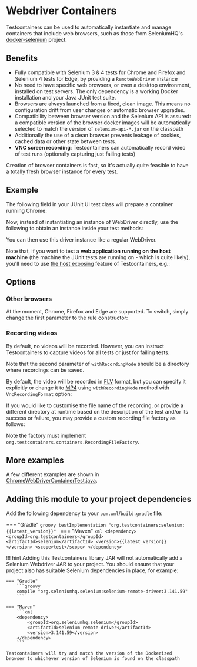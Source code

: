 # Webdriver Containers

Testcontainers can be used to automatically instantiate and manage containers that include web browsers, such as those
from SeleniumHQ's [docker-selenium](https://github.com/SeleniumHQ/docker-selenium) project.

## Benefits

* Fully compatible with Selenium 3 & 4 tests for Chrome and Firefox and Selenium 4 tests for Edge, by providing a `RemoteWebDriver` instance
* No need to have specific web browsers, or even a desktop environment, installed on test servers. The only dependency
  is a working Docker installation and your Java JUnit test suite.
* Browsers are always launched from a fixed, clean image. This means no configuration drift from user changes or
  automatic browser upgrades.
* Compatibility between browser version and the Selenium API is assured: a compatible version of the browser docker
  images will be automatically selected to match the version of `selenium-api-*.jar` on the classpath
* Additionally the use of a clean browser prevents leakage of cookies, cached data or other state between tests.
* **VNC screen recording**: Testcontainers can automatically record video of test runs (optionally capturing just
  failing tests)

Creation of browser containers is fast, so it's actually quite feasible to have a totally fresh browser instance for
every test.

## Example

The following field in your JUnit UI test class will prepare a container running Chrome:

[//]: # (<!--codeinclude-->)
[//]: # ([Chrome]&#40;../../modules/selenium/src/test/java/org/testcontainers/junit/ChromeWebDriverContainerTest.java&#41; inside_block:junitRule)
[//]: # (<!--/codeinclude-->)

        
Now, instead of instantiating an instance of WebDriver directly, use the following to obtain an instance inside your
test methods:

[//]: # (<!--codeinclude-->)
[//]: # ([RemoteWebDriver]&#40;../../modules/selenium/src/test/java/org/testcontainers/junit/LocalServerWebDriverContainerTest.java&#41; inside_block:getWebDriver)
[//]: # (<!--/codeinclude-->)

You can then use this driver instance like a regular WebDriver.

Note that, if you want to test a **web application running on the host machine** (the machine the JUnit tests are
running on - which is quite likely), you'll need to use [the host exposing](docs/features/old/networking.md#exposing-host-ports-to-the-container) feature of Testcontainers, e.g.:

[//]: # (<!--codeinclude-->)
[//]: # ([Open Web Page]&#40;../../modules/selenium/src/test/java/org/testcontainers/junit/LocalServerWebDriverContainerTest.java&#41; inside_block:getPage)
[//]: # (<!--/codeinclude-->)


## Options

### Other browsers

At the moment, Chrome, Firefox and Edge are supported. To switch, simply change the first parameter to the rule constructor:

[//]: # (<!--codeinclude-->)
[//]: # ([Chrome]&#40;../../modules/selenium/src/test/java/org/testcontainers/junit/ChromeWebDriverContainerTest.java&#41; inside_block:junitRule)
[//]: # ([Firefox]&#40;../../modules/selenium/src/test/java/org/testcontainers/junit/FirefoxWebDriverContainerTest.java&#41; inside_block:junitRule)
[//]: # ([Edge]&#40;../../modules/selenium/src/test/java/org/testcontainers/junit/EdgeWebDriverContainerTest.java&#41; inside_block:junitRule)
[//]: # (<!--/codeinclude-->)

### Recording videos

By default, no videos will be recorded. However, you can instruct Testcontainers to capture videos for all tests or
just for failing tests.

[//]: # (<!--codeinclude-->)
[//]: # ([Record all Tests]&#40;../../modules/selenium/src/test/java/org/testcontainers/junit/ChromeRecordingWebDriverContainerTest.java&#41; inside_block:recordAll)
[//]: # ([Record failing Tests]&#40;../../modules/selenium/src/test/java/org/testcontainers/junit/ChromeRecordingWebDriverContainerTest.java&#41; inside_block:recordFailing)
[//]: # (<!--/codeinclude-->)

Note that the second parameter of `withRecordingMode` should be a directory where recordings can be saved.

By default, the video will be recorded in [FLV](https://en.wikipedia.org/wiki/Flash_Video) format, but you can specify it explicitly or change it to [MP4](https://en.wikipedia.org/wiki/MPEG-4_Part_14) using `withRecordingMode` method with `VncRecordingFormat` option:

[//]: # (<!--codeinclude-->)
[//]: # ([Video Format in MP4]&#40;../../modules/selenium/src/test/java/org/testcontainers/junit/ChromeRecordingWebDriverContainerTest.java&#41; inside_block:recordMp4)
[//]: # ([Video Format in FLV]&#40;../../modules/selenium/src/test/java/org/testcontainers/junit/ChromeRecordingWebDriverContainerTest.java&#41; inside_block:recordFlv)
[//]: # (<!--/codeinclude-->)

If you would like to customise the file name of the recording, or provide a different directory at runtime based on the description of the test and/or its success or failure, you may provide a custom recording file factory as follows:

[//]: # (<!--codeinclude-->)
[//]: # ([CustomRecordingFileFactory]&#40;../../modules/selenium/src/test/java/org/testcontainers/junit/ChromeRecordingWebDriverContainerTest.java&#41; inside_block:withRecordingFileFactory)
[//]: # (<!--/codeinclude-->)


Note the factory must implement `org.testcontainers.containers.RecordingFileFactory`.

## More examples

A few different examples are shown in [ChromeWebDriverContainerTest.java](https://github.com/testcontainers/testcontainers-java/blob/main/modules/selenium/src/test/java/org/testcontainers/junit/ChromeWebDriverContainerTest.java).

## Adding this module to your project dependencies

Add the following dependency to your `pom.xml`/`build.gradle` file:

=== "Gradle"
    ```groovy
    testImplementation "org.testcontainers:selenium:{{latest_version}}"
    ```
=== "Maven"
    ```xml
    <dependency>
        <groupId>org.testcontainers</groupId>
        <artifactId>selenium</artifactId>
        <version>{{latest_version}}</version>
        <scope>test</scope>
    </dependency>
    ```

!!! hint
    Adding this Testcontainers library JAR will not automatically add a Selenium Webdriver JAR to your project. You should ensure that your project also has suitable Selenium dependencies in place, for example:

    === "Gradle"
        ```groovy
        compile "org.seleniumhq.selenium:selenium-remote-driver:3.141.59"
        ```
    
    === "Maven"
        ```xml
        <dependency>
            <groupId>org.seleniumhq.selenium</groupId>
            <artifactId>selenium-remote-driver</artifactId>
            <version>3.141.59</version>
        </dependency>
        ```
    
    Testcontainers will try and match the version of the Dockerized browser to whichever version of Selenium is found on the classpath
